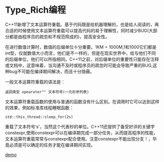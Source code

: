 # Type_Rich编程

C++11新增了文本运算符重载。基于代码既是给机器理解的，也是给人阅读的，再合适的时候使用文本运算符重载可以提高代码的易于理解性，同时减少BUG(大部分都是由程序员的疏忽和不规范照成的)，提高安全性。

在进行数值计算时，数值的后缀单位十分重要。1KM = 1000M,1和1000它们都是int型，仅就数值大小而言，他们是不一样的，但是在现实世界中，给与他们不同的后缀单位，他们可以所指相同。C++11之前，对后缀单位的重要性只能存在注释或文档中，这意味着，当沟通不及时或程序员的疏忽时可能会导致严重的BUG,这种bug不可能在编译期间解决，而且十分隐蔽。

一般文本运算符重载的语法是：

``返回类型 opearater"" 文本符号(一元形参列表)``

文本运算符重载函数的使用与普通的函数没有什么区别。在调用时它可以达到这样的效果，例如标准库线程睡眠函数：

``std::this_thread::sleep_for(2s)``

重载了文本符号‘s’，当然这个代表秒的单位。C++11还提供了备受好评的关键字constexpr,使用constexpr可以在编译期完成一部分任务，从而提高程序的性能，文本运算符重载常常与constexpr配合使用。注意constexpr不能出现分支！，毕竟必须是可以确定的任务才能在编译期间实现。

[demo](https::baid)
